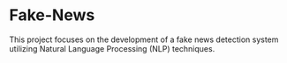 # Fake-News
This project focuses on the development of a fake news detection system utilizing Natural Language Processing (NLP) techniques.
